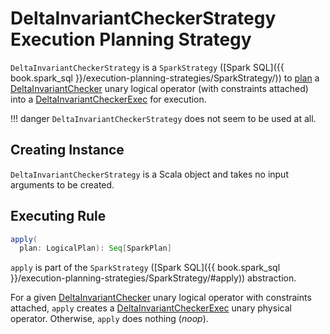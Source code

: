 # DeltaInvariantCheckerStrategy Execution Planning Strategy

`DeltaInvariantCheckerStrategy` is a `SparkStrategy` ([Spark SQL]({{ book.spark_sql }}/execution-planning-strategies/SparkStrategy/)) to [plan](#apply) a [DeltaInvariantChecker](DeltaInvariantChecker.md) unary logical operator (with constraints attached) into a [DeltaInvariantCheckerExec](DeltaInvariantCheckerExec.md) for execution.

!!! danger
    `DeltaInvariantCheckerStrategy` does not seem to be used at all.

## Creating Instance

`DeltaInvariantCheckerStrategy` is a Scala object and takes no input arguments to be created.

## <span id="apply"> Executing Rule

```scala
apply(
  plan: LogicalPlan): Seq[SparkPlan]
```

`apply` is part of the `SparkStrategy` ([Spark SQL]({{ book.spark_sql }}/execution-planning-strategies/SparkStrategy/#apply)) abstraction.

For a given [DeltaInvariantChecker](DeltaInvariantChecker.md) unary logical operator with constraints attached, `apply` creates a [DeltaInvariantCheckerExec](DeltaInvariantCheckerExec.md) unary physical operator. Otherwise, `apply` does nothing (_noop_).
